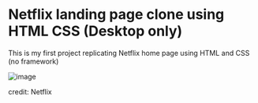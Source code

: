 # Netflix landing page clone using HTML CSS (Desktop only)
This is my first project replicating Netflix home page using HTML and CSS (no framework)

![image](https://github.com/s3rcc/learning/assets/142003842/ad0fbbae-3471-48e9-acba-96de576edac4)

credit: Netflix
